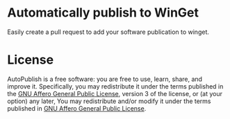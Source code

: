 # Automatically publish to WinGet

Easily create a pull request to add your software publication to winget.

# License

AutoPublish is a free software: you are free to use, learn, share, and improve it. Specifically, you may redistribute it under the terms published in the [GNU Affero General Public License](http://www.gnu.org/licenses/gpl-3.0.en.html), version 3 of the license, or (at your option) any later, You may redistribute and/or modify it under the terms published in [GNU Affero General Public License]().
